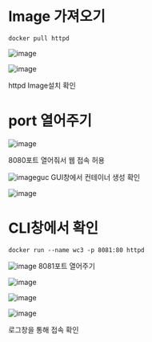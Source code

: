 # Image 가져오기
```
docker pull httpd
```
![image](https://user-images.githubusercontent.com/81672260/144533848-a37602f8-5a6f-444f-ac84-5f71f6ddf244.png)

![image](https://user-images.githubusercontent.com/81672260/144533856-f6609949-033b-4721-a830-2b0d981e5a87.png)

httpd Image설치 확인

# port 열어주기
![image](https://user-images.githubusercontent.com/81672260/144533929-6c4a1e14-cd44-4532-add0-5874e6606821.png)

8080포트 열어줘서 웹 접속 허용

![image](https://user-images.githubusercontent.com/81672260/144533973-bf02bde6-f209-4670-9bfb-731c2846fb49.png)guc
GUI창에서 컨테이너 생성 확인

![image](https://user-images.githubusercontent.com/81672260/144534130-0f20a6e1-066e-4bee-94c3-c83cc3a4d812.png)


# CLI창에서 확인

```
docker run --name wc3 -p 8081:80 httpd
```

![image](https://user-images.githubusercontent.com/81672260/144534439-37d03c23-8108-4321-899f-c6c05587b92a.png)
 8081포트 열어주기
 
 
 ![image](https://user-images.githubusercontent.com/81672260/144534510-36107a40-ffb2-4e3e-a9e9-3dc743b32320.png)


![image](https://user-images.githubusercontent.com/81672260/144534531-1ffb35fc-d30c-472d-a275-72d704860e8e.png)



![image](https://user-images.githubusercontent.com/81672260/144534581-edbd74a3-6696-4425-9f5a-d2ce92a9d5c2.png)

로그창을 통해 접속 확인

